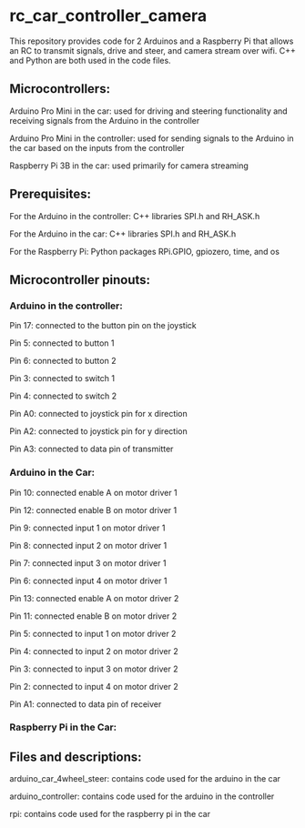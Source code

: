 # rc_car_controller_camera

This repository provides code for 2 Arduinos and a Raspberry Pi that allows an RC to transmit signals, drive and steer, and camera stream over wifi. C++ and Python are both used in the code files.


## Microcontrollers:


Arduino Pro Mini in the car: used for driving and steering functionality and receiving signals from the Arduino in the controller

Arduino Pro Mini in the controller: used for sending signals to the Arduino in the car based on the inputs from the controller

Raspberry Pi 3B in the car: used primarily for camera streaming


## Prerequisites:


For the Arduino in the controller: C++ libraries SPI.h and RH_ASK.h

For the Arduino in the car: C++ libraries SPI.h and RH_ASK.h

For the Raspberry Pi: Python packages RPi.GPIO, gpiozero, time, and os


## Microcontroller pinouts:


### Arduino in the controller:

Pin 17: connected to the button pin on the joystick

Pin 5: connected to button 1

Pin 6: connected to button 2

Pin 3: connected to switch 1

Pin 4: connected to switch 2

Pin A0: connected to joystick pin for x direction

Pin A2: connected to joystick pin for y direction

Pin A3: connected to data pin of transmitter


### Arduino in the Car:


Pin 10: connected enable A on motor driver 1

Pin 12: connected enable B on motor driver 1

Pin 9: connected input 1 on motor driver 1

Pin 8: connected input 2 on motor driver 1

Pin 7: connected input 3 on motor driver 1

Pin 6: connected input 4 on motor driver 1

Pin 13: connected enable A on motor driver 2

Pin 11: connected enable B on motor driver 2

Pin 5: connected to input 1 on motor driver 2

Pin 4: connected to input 2 on motor driver 2

Pin 3: connected to input 3 on motor driver 2

Pin 2: connected to input 4 on motor driver 2

Pin A1: connected to data pin of receiver


### Raspberry Pi in the Car:


## Files and descriptions:


arduino_car_4wheel_steer: contains code used for the arduino in the car

arduino_controller: contains code used for the arduino in the controller

rpi: contains code used for the raspberry pi in the car
